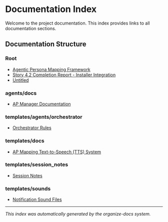 # Documentation Index

Welcome to the project documentation. This index provides links to all documentation sections.

## Documentation Structure


### Root

- [Agentic Persona Mapping Framework](README.md)
- [Story 4.2 Completion Report - Installer Integration](STORY-4.2-COMPLETION-REPORT.md)
- [Untitled](template.claude.md)

### agents/docs

- [AP Manager Documentation](agents/docs/ap-manager.md)

### templates/agents/orchestrator

- [Orchestrator Rules](templates/agents/orchestrator/rules.md)

### templates/docs

- [AP Mapping Text-to-Speech (TTS) System](templates/docs/tts-system.md)

### templates/session_notes

- [Session Notes](templates/session_notes/session_notes.md)

### templates/sounds

- [Notification Sound Files](templates/sounds/README.md)

---
*This index was automatically generated by the organize-docs system.*
